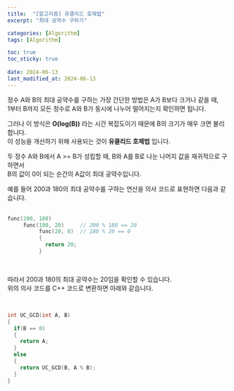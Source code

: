 ```yaml
---
title:  "[알고리즘] 유클리드 호제법"
excerpt: "최대 공약수 구하기"

categories: [Algorithm]
tags: [Algorithm]

toc: true
toc_sticky: true
 
date: 2024-06-13
last_modified_at: 2024-06-13
---
```


정수 A와 B의 최대 공약수를 구하는 가장 간단한 방법은 A가 B보다 크거나 같을 때,  
1부터 B까지 모든 정수로 A와 B가 동시에 나누어 떨어지는지 확인하면 됩니다.  

그러나 이 방식은 **O(log(B))** 라는 시간 복잡도이기 때문에 B의 크기가 매우 크면 불리합니다.  
이 성능을 개선하기 위해 사용되는 것이 **유클리드 호제법** 입니다.  

두 정수 A와 B에서 A >= B가 성립할 때, B와 A를 B로 나눈 나머지 값을 재귀적으로 구하면서  
B의 값이 0이 되는 순간의 A값이 최대 공약수입니다.  

예를 들어 200과 180의 최대 공약수를 구하는 연산을 의사 코드로 표현하면 다음과 같습니다.  
<br/>

```c++
func(200, 180)
     func(180, 20)     // 200 % 180 == 20
          func(20, 0)  // 180 % 20 == 0
          {
            return 20;
          }
```

<br/>

따라서 200과 180의 최대 공약수는 20임을 확인할 수 있습니다.  
위의 의사 코드를 C++ 코드로 변환하면 아래와 같습니다.  

<br/>

```c++
int UC_GCD(int A, B)
{
  if(B == 0)
  {
    return A;
  }
  else
  {
    return UC_GCD(B, A % B);
  }
}
```